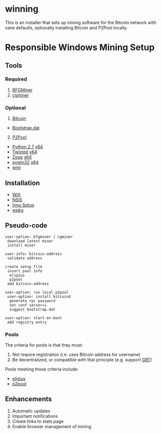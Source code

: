 winning
=======

This is an installer that sets up mining software for the Bitcoin network with sane defaults, optionally installing Bitcoin and P2Pool locally.

# Responsible Windows Mining Setup

## Tools

### Required
1. [BFGMiner](http://luke.dashjr.org/programs/bitcoin/files/bfgminer/latest/)
2. [cgminer](http://ck.kolivas.org/apps/cgminer/)

### Optional
1. [Bitcoin](http://sourceforge.net/projects/bitcoin/)
  * [Bootstrap.dat](http://sourceforge.net/projects/bitcoin/files/Bitcoin/blockchain/bootstrap.dat.torrent/download)
2. [P2Pool](http://p2pool.in/)
  * [Python 2.7](http://www.python.org/ftp/python/2.7.6/python-2.7.6.msi) [x64](http://www.python.org/ftp/python/2.7.6/python-2.7.6.amd64.msi)
  * [Twisted](http://twistedmatrix.com/Releases/Twisted/13.2/Twisted-13.2.0.win32-py2.7.msi) [x64](http://twistedmatrix.com/Releases/Twisted/13.2/Twisted-13.2.0.win-amd64-py2.7.msi)
  * [Zope](https://pypi.python.org/packages/2.7/z/zope.interface/zope.interface-3.8.0.win32-py2.7.exe#md5=ddb6ff27c106ca39d9f03402a3bcb2a1) [x64](https://pypi.python.org/packages/2.7/z/zope.interface/zope.interface-3.8.0.win-amd64-py2.7.exe#md5=92d66872d65bfcf74aaf137c956608ff)
  * [pywin32](http://sourceforge.net/projects/pywin32/files/pywin32/Build%20218/pywin32-218.win32-py2.7.exe/download) [x64](http://sourceforge.net/projects/pywin32/files/pywin32/Build%20218/pywin32-218.win-amd64-py2.7.exe/download)
  * [wmi](https://pypi.python.org/packages/any/W/WMI/WMI-1.4.9.win32.exe#md5=31ef47dc10ff13a81a0cb8e6a98a0819)

## Installation

* [WiX](http://wixtoolset.org/)
* [NSIS](http://nsis.sourceforge.net)
* [Inno Setup](http://www.jrsoftware.org/isinfo.php)
* [wpkg](http://windowspackager.org/)

## Pseudo-code

	user-option: bfgminer | cgminer
	 download latest miner
	 install miner

	user-info: bitcoin-address
	 validate address

	create setup file
	 insert pool info
	  eligius
	  p2pool
	 add bitcoin-address

	user-option: run local p2pool
	 user-option: install bitcoind
	  generate rpc password
	  set conf server=1
	  suggest bootstrap.dat

	user-option: start-on-boot
	 add registry entry

### Pools
The criteria for pools is that they must:

1. Not require registration (i.e. uses Bitcoin address for username)
2. Be decentralized, or compatible with that principle (e.g. support [GBT](https://en.bitcoin.it/wiki/Getblocktemplate))

Pools meeting those criteria include:

* [eligius](http://eligius.st)
* [p2pool](http://p2pool.in/)

## Enhancements

1. Automatic updates
2. Important notifications
3. Create links to stats page
4. Enable browser management of mining
